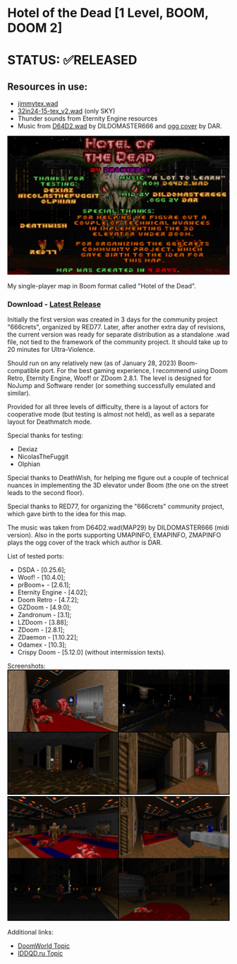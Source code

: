 # Hotel of the Dead [1 Level, BOOM, DOOM 2]

# STATUS: ✅RELEASED

## Resources in use:
- [jimmytex.wad](https://drive.google.com/file/d/1r77r_FHEuyTESY0BbZEmRXvS3ITYOTxC/view?usp=share_link)
- [32in24-15-tex_v2.wad](https://esselfortium.net/wasd/32in24-15_tex_v2.zip) (only SKY)
- Thunder sounds from Eternity Engine resources
- Music from [D64D2.wad](https://www.doomworld.com/idgames/levels/doom2/megawads/d64d2) by DILDOMASTER666 and [ogg cover](https://youtu.be/mcxGNVcEySs) by DAR.

![Logo](./screens/1.png)

My single-player map in Boom format called "Hotel of the Dead".

### Download - [Latest Release](https://github.com/Doom-Mapping-Modding-Lair-DRON12261/WAD-Hotel-of-the-Dead/releases/latest/download/HOTDv4.zip)

Initially the first version was created in 3 days for the community project "666crets", organized by RED77. Later, after another extra day of revisions, the current version was ready for separate distribution as a standalone .wad file, not tied to the framework of the community project. It should take up to 20 minutes for Ultra-Violence.

Should run on any relatively new (as of January 28, 2023) Boom-compatible port. For the best gaming experience, I recommend using Doom Retro, Eternity Engine, Woof! or ZDoom 2.8.1. The level is designed for NoJump and Software render (or something successfully emulated and similar).

Provided for all three levels of difficulty, there is a layout of actors for cooperative mode (but testing is almost not held), as well as a separate layout for Deathmatch mode.

Special thanks for testing:
- Dexiaz
- NicolasTheFuggit
- Olphian

Special thanks to DeathWish, for helping me figure out a couple of technical nuances in implementing the 3D elevator under Boom (the one on the street leads to the second floor).

Special thanks to RED77, for organizing the "666crets" community project, which gave birth to the idea for this map.

The music was taken from D64D2.wad(MAP29) by DILDOMASTER666 (midi version). Also in the ports supporting UMAPINFO, EMAPINFO, ZMAPINFO plays the ogg cover of the track which author is DAR.

List of tested ports:
- DSDA - [0.25.6];
- Woof! - [10.4.0];
- prBoom+ - [2.6.1];
- Eternity Engine - [4.02];
- Doom Retro - [4.7.2];
- GZDoom - [4.9.0];
- Zandronum - [3.1];
- LZDoom - [3.88];
- ZDoom - [2.8.1];
- ZDaemon - [1.10.22];
- Odamex - [10.3];
- Crispy Doom - [5.12.0] (without intermission texts).

Screenshots:
![Screen1](./screens/2.png)
![Screen2](./screens/3.png)

Additional links:
- [DoomWorld Topic](https://www.doomworld.com/forum/topic/133699-boom-doom2-hotel-of-the-dead-by-dron12261-1-level/)
- [IDDQD.ru Topic](http://i.iddqd.ru/viewtopic.php?t=2303&sid=b0a25f7a6cbffdacfdb6efbed742a62e)

